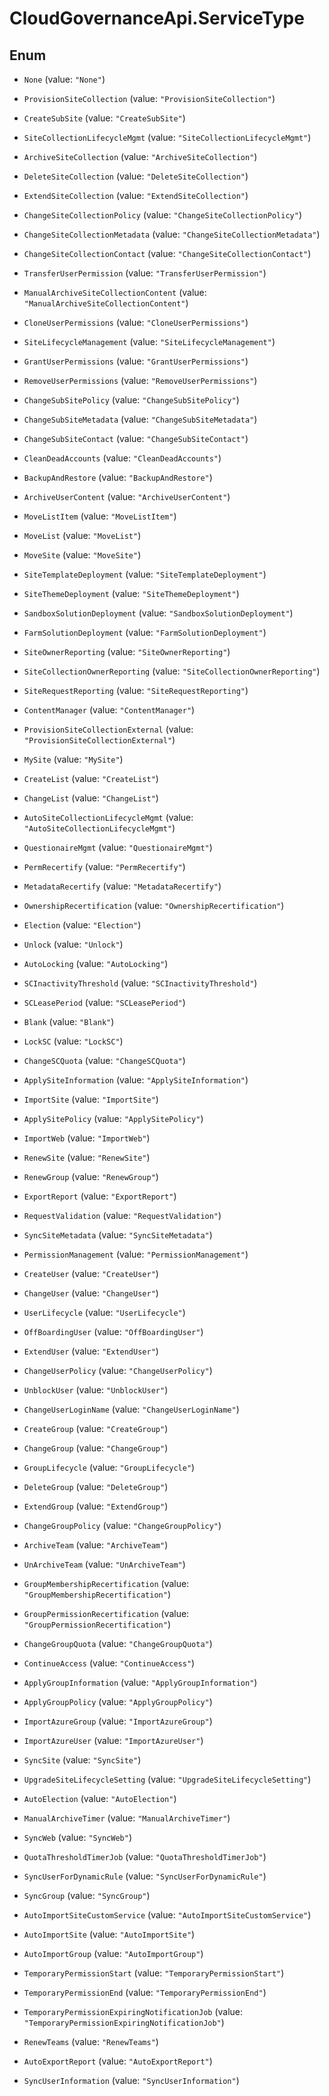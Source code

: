 # CloudGovernanceApi.ServiceType

## Enum


* `None` (value: `"None"`)

* `ProvisionSiteCollection` (value: `"ProvisionSiteCollection"`)

* `CreateSubSite` (value: `"CreateSubSite"`)

* `SiteCollectionLifecycleMgmt` (value: `"SiteCollectionLifecycleMgmt"`)

* `ArchiveSiteCollection` (value: `"ArchiveSiteCollection"`)

* `DeleteSiteCollection` (value: `"DeleteSiteCollection"`)

* `ExtendSiteCollection` (value: `"ExtendSiteCollection"`)

* `ChangeSiteCollectionPolicy` (value: `"ChangeSiteCollectionPolicy"`)

* `ChangeSiteCollectionMetadata` (value: `"ChangeSiteCollectionMetadata"`)

* `ChangeSiteCollectionContact` (value: `"ChangeSiteCollectionContact"`)

* `TransferUserPermission` (value: `"TransferUserPermission"`)

* `ManualArchiveSiteCollectionContent` (value: `"ManualArchiveSiteCollectionContent"`)

* `CloneUserPermissions` (value: `"CloneUserPermissions"`)

* `SiteLifecycleManagement` (value: `"SiteLifecycleManagement"`)

* `GrantUserPermissions` (value: `"GrantUserPermissions"`)

* `RemoveUserPermissions` (value: `"RemoveUserPermissions"`)

* `ChangeSubSitePolicy` (value: `"ChangeSubSitePolicy"`)

* `ChangeSubSiteMetadata` (value: `"ChangeSubSiteMetadata"`)

* `ChangeSubSiteContact` (value: `"ChangeSubSiteContact"`)

* `CleanDeadAccounts` (value: `"CleanDeadAccounts"`)

* `BackupAndRestore` (value: `"BackupAndRestore"`)

* `ArchiveUserContent` (value: `"ArchiveUserContent"`)

* `MoveListItem` (value: `"MoveListItem"`)

* `MoveList` (value: `"MoveList"`)

* `MoveSite` (value: `"MoveSite"`)

* `SiteTemplateDeployment` (value: `"SiteTemplateDeployment"`)

* `SiteThemeDeployment` (value: `"SiteThemeDeployment"`)

* `SandboxSolutionDeployment` (value: `"SandboxSolutionDeployment"`)

* `FarmSolutionDeployment` (value: `"FarmSolutionDeployment"`)

* `SiteOwnerReporting` (value: `"SiteOwnerReporting"`)

* `SiteCollectionOwnerReporting` (value: `"SiteCollectionOwnerReporting"`)

* `SiteRequestReporting` (value: `"SiteRequestReporting"`)

* `ContentManager` (value: `"ContentManager"`)

* `ProvisionSiteCollectionExternal` (value: `"ProvisionSiteCollectionExternal"`)

* `MySite` (value: `"MySite"`)

* `CreateList` (value: `"CreateList"`)

* `ChangeList` (value: `"ChangeList"`)

* `AutoSiteCollectionLifecycleMgmt` (value: `"AutoSiteCollectionLifecycleMgmt"`)

* `QuestionaireMgmt` (value: `"QuestionaireMgmt"`)

* `PermRecertify` (value: `"PermRecertify"`)

* `MetadataRecertify` (value: `"MetadataRecertify"`)

* `OwnershipRecertification` (value: `"OwnershipRecertification"`)

* `Election` (value: `"Election"`)

* `Unlock` (value: `"Unlock"`)

* `AutoLocking` (value: `"AutoLocking"`)

* `SCInactivityThreshold` (value: `"SCInactivityThreshold"`)

* `SCLeasePeriod` (value: `"SCLeasePeriod"`)

* `Blank` (value: `"Blank"`)

* `LockSC` (value: `"LockSC"`)

* `ChangeSCQuota` (value: `"ChangeSCQuota"`)

* `ApplySiteInformation` (value: `"ApplySiteInformation"`)

* `ImportSite` (value: `"ImportSite"`)

* `ApplySitePolicy` (value: `"ApplySitePolicy"`)

* `ImportWeb` (value: `"ImportWeb"`)

* `RenewSite` (value: `"RenewSite"`)

* `RenewGroup` (value: `"RenewGroup"`)

* `ExportReport` (value: `"ExportReport"`)

* `RequestValidation` (value: `"RequestValidation"`)

* `SyncSiteMetadata` (value: `"SyncSiteMetadata"`)

* `PermissionManagement` (value: `"PermissionManagement"`)

* `CreateUser` (value: `"CreateUser"`)

* `ChangeUser` (value: `"ChangeUser"`)

* `UserLifecycle` (value: `"UserLifecycle"`)

* `OffBoardingUser` (value: `"OffBoardingUser"`)

* `ExtendUser` (value: `"ExtendUser"`)

* `ChangeUserPolicy` (value: `"ChangeUserPolicy"`)

* `UnblockUser` (value: `"UnblockUser"`)

* `ChangeUserLoginName` (value: `"ChangeUserLoginName"`)

* `CreateGroup` (value: `"CreateGroup"`)

* `ChangeGroup` (value: `"ChangeGroup"`)

* `GroupLifecycle` (value: `"GroupLifecycle"`)

* `DeleteGroup` (value: `"DeleteGroup"`)

* `ExtendGroup` (value: `"ExtendGroup"`)

* `ChangeGroupPolicy` (value: `"ChangeGroupPolicy"`)

* `ArchiveTeam` (value: `"ArchiveTeam"`)

* `UnArchiveTeam` (value: `"UnArchiveTeam"`)

* `GroupMembershipRecertification` (value: `"GroupMembershipRecertification"`)

* `GroupPermissionRecertification` (value: `"GroupPermissionRecertification"`)

* `ChangeGroupQuota` (value: `"ChangeGroupQuota"`)

* `ContinueAccess` (value: `"ContinueAccess"`)

* `ApplyGroupInformation` (value: `"ApplyGroupInformation"`)

* `ApplyGroupPolicy` (value: `"ApplyGroupPolicy"`)

* `ImportAzureGroup` (value: `"ImportAzureGroup"`)

* `ImportAzureUser` (value: `"ImportAzureUser"`)

* `SyncSite` (value: `"SyncSite"`)

* `UpgradeSiteLifecycleSetting` (value: `"UpgradeSiteLifecycleSetting"`)

* `AutoElection` (value: `"AutoElection"`)

* `ManualArchiveTimer` (value: `"ManualArchiveTimer"`)

* `SyncWeb` (value: `"SyncWeb"`)

* `QuotaThresholdTimerJob` (value: `"QuotaThresholdTimerJob"`)

* `SyncUserForDynamicRule` (value: `"SyncUserForDynamicRule"`)

* `SyncGroup` (value: `"SyncGroup"`)

* `AutoImportSiteCustomService` (value: `"AutoImportSiteCustomService"`)

* `AutoImportSite` (value: `"AutoImportSite"`)

* `AutoImportGroup` (value: `"AutoImportGroup"`)

* `TemporaryPermissionStart` (value: `"TemporaryPermissionStart"`)

* `TemporaryPermissionEnd` (value: `"TemporaryPermissionEnd"`)

* `TemporaryPermissionExpiringNotificationJob` (value: `"TemporaryPermissionExpiringNotificationJob"`)

* `RenewTeams` (value: `"RenewTeams"`)

* `AutoExportReport` (value: `"AutoExportReport"`)

* `SyncUserInformation` (value: `"SyncUserInformation"`)


